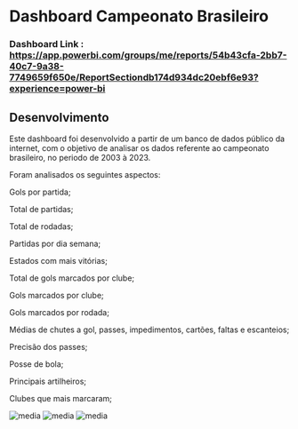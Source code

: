 # Dashboard Campeonato Brasileiro

### Dashboard Link : https://app.powerbi.com/groups/me/reports/54b43cfa-2bb7-40c7-9a38-7749659f650e/ReportSectiondb174d934dc20ebf6e93?experience=power-bi

## Desenvolvimento

Este dashboard foi desenvolvido a partir de um banco de dados público da internet, com o objetivo de analisar os dados referente ao campeonato brasileiro, no periodo de 2003 à 2023.

Foram analisados os seguintes aspectos:

Gols por partida;

Total de partidas;

Total de rodadas;

Partidas por dia semana;

Estados com mais vitórias;

Total de gols marcados por clube;

Gols marcados por clube;

Gols marcados por rodada;

Médias de chutes a gol, passes, impedimentos, cartões, faltas e escanteios;

Precisão dos passes;

Posse de bola;

Principais artilheiros;


Clubes que mais marcaram;

![media](https://github.com/FerreiraGabrielw/DashboardCampeonatoBR/assets/165827836/646f7192-46df-4b13-93d0-8302d210c7ea)
![media](https://github.com/FerreiraGabrielw/DashboardCampeonatoBR/assets/165827836/28a4d636-83f0-4b50-b1ff-81eceb83bdcc)
![media](https://github.com/FerreiraGabrielw/DashboardCampeonatoBR/assets/165827836/7f5d030f-9c8d-40da-afd8-911b7ff27e01)








